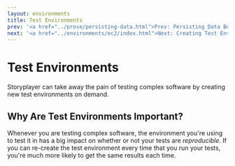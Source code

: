 ```yaml
---
layout: environments
title: Test Environments
prev: '<a href="../prose/persisting-data.html">Prev: Persisting Data Between Executions</a>'
next: '<a href="../environments/ec2/index.html">Next: Creating Test Environments On Amazon EC2</a>'
---
```


# Test Environments

Storyplayer can take away the pain of testing complex software by creating new test environments on demand.

## Why Are Test Environments Important?

Whenever you are testing complex software, the environment you're using to test it in has a big impact on whether or not your tests are _reproducible_.  If you can re-create the test environment every time that you run your tests, you're much more likely to get the same results each time.

